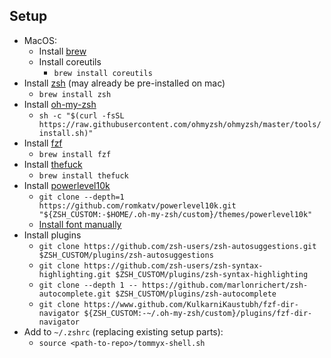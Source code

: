 ## Setup

- MacOS:
    - Install [brew](https://brew.sh/)
    - Install coreutils
        - `brew install coreutils`
- Install [zsh](https://github.com/ohmyzsh/ohmyzsh/wiki/Installing-ZSH) (may already be pre-installed on mac)
    - `brew install zsh`
- Install [oh-my-zsh](https://ohmyz.sh/#install)
    - `sh -c "$(curl -fsSL https://raw.githubusercontent.com/ohmyzsh/ohmyzsh/master/tools/install.sh)"`
- Install [fzf](https://github.com/junegunn/fzf)
    - `brew install fzf`
- Install [thefuck](https://github.com/nvbn/thefuck)
    - `brew install thefuck`
- Install [powerlevel10k](https://github.com/romkatv/powerlevel10k)
    - `git clone --depth=1 https://github.com/romkatv/powerlevel10k.git "${ZSH_CUSTOM:-$HOME/.oh-my-zsh/custom}/themes/powerlevel10k"`
    - [Install font manually](https://github.com/romkatv/powerlevel10k?tab=readme-ov-file#manual-font-installation)
- Install plugins
    - `git clone https://github.com/zsh-users/zsh-autosuggestions.git $ZSH_CUSTOM/plugins/zsh-autosuggestions`
    - `git clone https://github.com/zsh-users/zsh-syntax-highlighting.git $ZSH_CUSTOM/plugins/zsh-syntax-highlighting`
    - `git clone --depth 1 -- https://github.com/marlonrichert/zsh-autocomplete.git $ZSH_CUSTOM/plugins/zsh-autocomplete`
    - `git clone https://www.github.com/KulkarniKaustubh/fzf-dir-navigator ${ZSH_CUSTOM:-~/.oh-my-zsh/custom}/plugins/fzf-dir-navigator`
- Add to `~/.zshrc` (replacing existing setup parts):
    - `source <path-to-repo>/tommyx-shell.sh`